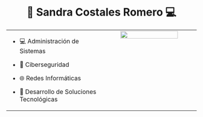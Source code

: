 # <div align="center"> 📱 Sandra Costales Romero 💻</div>


<table><tr><td valign="top" width="50%">

- 💻 Administración de Sistemas

- 🔐 Ciberseguridad

- 🌐 Redes Informáticas

- 🚀 Desarrollo de Soluciones Tecnológicas


</td><td valign="top" width="50%">
<div align="center">
<img src="https://th.bing.com/th/id/R.96c8c3ef9b2760ab7c31c93bc7f604ee?rik=pyOn0UjwctAZkA&pid=ImgRaw&r=0" align="center" style="width: 80%" />
</div>

</td></tr></table>  
<br/>

